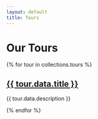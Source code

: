 ```yaml
---
layout: default
title: Tours
---
```


# Our Tours

<div class="cards">
  {% for tour in collections.tours %}
    <div class="card">
      <h2><a href="{{ baseurl }}{{ tour.url }}">{{ tour.data.title }}</a></h2>
      <p>{{ tour.data.description }}</p>
    </div>
  {% endfor %}
</div>
